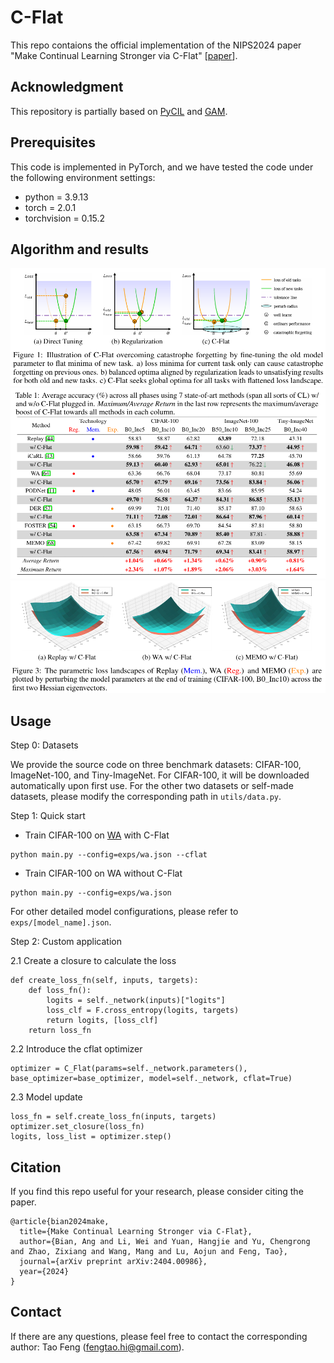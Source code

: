 # C-Flat

This repo contaions the official implementation of the NIPS2024 paper "Make Continual Learning Stronger via C-Flat" [[paper](https://openreview.net/pdf?id=Dokew2u49m)].

## Acknowledgment
This repository is partially based on [PyCIL](https://github.com/G-U-N/PyCIL) and [GAM](https://github.com/xxgege/GAM).

## Prerequisites
This code is implemented in PyTorch, and we have tested the code under the following environment settings:
- python = 3.9.13
- torch = 2.0.1
- torchvision = 0.15.2

## Algorithm and results
![](resources/cflat_algo.png)
![](resources/cflat_results.png)
![](resources/loss_landscapes.png)

## Usage
Step 0:  Datasets

We provide the source code on three benchmark datasets: CIFAR-100, ImageNet-100, and Tiny-ImageNet. For CIFAR-100, it will be downloaded automatically upon first use. For the other two datasets or self-made datasets, please modify the corresponding path in `utils/data.py`.

Step 1:  Quick start

+ Train CIFAR-100 on [WA](https://arxiv.org/abs/1911.07053) with C-Flat
```
python main.py --config=exps/wa.json --cflat
```
+ Train CIFAR-100 on WA without C-Flat
```
python main.py --config=exps/wa.json
```

For other detailed model configurations, please refer to `exps/[model_name].json`.

Step 2:  Custom application

2.1 Create a closure to calculate the loss
```
def create_loss_fn(self, inputs, targets):
    def loss_fn():
        logits = self._network(inputs)["logits"]
        loss_clf = F.cross_entropy(logits, targets)
        return logits, [loss_clf]
    return loss_fn
```

2.2 Introduce the cflat optimizer
```
optimizer = C_Flat(params=self._network.parameters(), base_optimizer=base_optimizer, model=self._network, cflat=True)
```

2.3 Model update
```
loss_fn = self.create_loss_fn(inputs, targets)
optimizer.set_closure(loss_fn)
logits, loss_list = optimizer.step()
```

## Citation

If you find this repo useful for your research, please consider citing the paper.

```
@article{bian2024make,
  title={Make Continual Learning Stronger via C-Flat},
  author={Bian, Ang and Li, Wei and Yuan, Hangjie and Yu, Chengrong and Zhao, Zixiang and Wang, Mang and Lu, Aojun and Feng, Tao},
  journal={arXiv preprint arXiv:2404.00986},
  year={2024}
}
```
## Contact

If there are any questions, please feel free to contact the corresponding author: Tao Feng (fengtao.hi@gmail.com).

